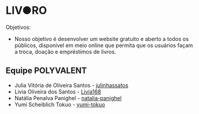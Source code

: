 # LIV●RO
Objetivos:
- Nosso objetivo é desenvolver um website gratuito e aberto a todos os públicos, disponível em meio online que permita que os usuários façam a troca, doação e empréstimos de livros.

## Equipe POLYVALENT
- Julia Vitória de Oliveira Santos - [julinhassatos](https://github.com/julinhassatos)
- Livia Oliveira dos Santos - [Livia168](https://github.com/Livivia168)
- Natália Penalva Panighel - [natalia-panighel](https://github.com/natalia-panighel)
- Yumi Scheiblich Tokuo - [yumi-tokuo](https://github.com/yumi-tokuo)




